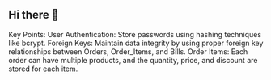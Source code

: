 ## Hi there 👋

Key Points:
User Authentication: Store passwords using hashing techniques like bcrypt.
Foreign Keys: Maintain data integrity by using proper foreign key relationships between Orders, Order_Items, and Bills.
Order Items: Each order can have multiple products, and the quantity, price, and discount are stored for each item.
